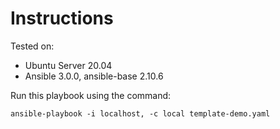 # Instructions

Tested on:
- Ubuntu Server 20.04
- Ansible 3.0.0, ansible-base 2.10.6

Run this playbook using the command:

    ansible-playbook -i localhost, -c local template-demo.yaml
